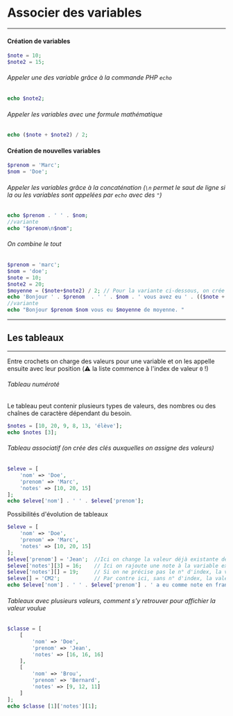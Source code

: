 # Associer des variables
***

#### Création de variables

```php
$note = 10;
$note2 = 15;
```

###### Appeler une des variable grâce à la commande PHP `echo`

```php
echo $note2;
```

###### Appeler les variables avec une formule mathématique

```php
echo ($note + $note2) / 2;
```

#### Création de nouvelles variables

```php
$prenom = 'Marc';
$nom = 'Doe';
```
###### Appeler les variables grâce à la concaténation (`\n` permet le saut de ligne si la ou les variables sont appelées par `echo` avec des `"`)

```php
echo $prenom . ' ' . $nom;
//variante
echo "$prenom\n$nom";
```

###### On combine le tout

```php
$prenom = 'marc';
$nom = 'doe';
$note = 10;
$note2 = 20;
$moyenne = ($note+$note2) / 2; // Pour la variante ci-dessous, on crée une nouvelle variante pour se faciliter la tâche.
echo 'Bonjour ' . $prenom  . ' ' . $nom . ' vous avez eu ' . (($note + $note2) / 2) . ' de moyenne.' . PHP_EOL;
//variante
echo "Bonjour $prenom $nom vous eu $moyenne de moyenne. "
```

***

## Les tableaux
***

Entre crochets on charge des valeurs pour une variable et on les appelle ensuite avec leur position (:warning: la liste commence à l'index de valeur `0` !)


###### Tableau numéroté

Le tableau peut contenir plusieurs types de valeurs, des nombres ou des chaînes de caractère dépendant du besoin.

```php
$notes = [10, 20, 9, 8, 13, 'élève'];
echo $notes [3];
```

###### Tableau associatif (on crée des clés auxquelles on assigne des valeurs)

```php
$eleve = [
    'nom' => 'Doe',
    'prenom' => 'Marc',
    'notes' => [10, 20, 15]
];
echo $eleve['nom'] . ' ' . $eleve['prenom'];
```

Possibilités d'évolution de tableaux

```php
$eleve = [
    'nom' => 'Doe',
    'prenom' => 'Marc',
    'notes' => [10, 20, 15]
];
$eleve['prenom'] = 'Jean';  //Ici on change la valeur déjà existante de Marc à Jean
$eleve['notes'][3] = 16;    // Ici on rajoute une note à la variable existante au-dessus
$eleve['notes'][] = 19;     // Si on ne précise pas le n° d'index, la valeur sera automatiquement ajoutée en dernière position 
$eleve[] = 'CM2';           // Par contre ici, sans n° d'index, la valeur sera mise devant et prendra donc la position 0 car l'index existant (nom, prénom et notes) n'est pas numérique
echo $eleve['nom'] . ' ' . $eleve['prenom'] . ' a eu comme note en français ' . $eleve['notes'][3];
```


###### Tableaux avec plusieurs valeurs, comment s'y retrouver pour affichier la valeur voulue

```php
$classe = [
    [
        'nom' => 'Doe',
        'prenom' => 'Jean',
        'notes' => [16, 16, 16]
    ],
    [
        'nom' => 'Brou',
        'prenom' => 'Bernard',
        'notes' => [9, 12, 11]
    ]
];
echo $classe [1]['notes'][1];
```
